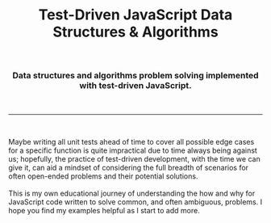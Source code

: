 <h1 align="center"><b>Test-Driven JavaScript Data Structures & Algorithms</b></h1>
<br>
<h3 align="center">Data structures and algorithms problem solving implemented with test-driven JavaScript.</h3>
<br>
<hr>
<br>
<p>
Maybe writing all unit tests ahead of time to cover all possible edge cases for a specific function is quite impractical due to time always being against us; hopefully, the practice of test-driven development, with the time we can give it, can aid a mindset of considering the full breadth of scenarios for often open-ended problems and their potential solutions.
<br><br>
This is my own educational journey of understanding the how and why for JavaScript code written to solve common, and often ambiguous, problems. I hope you find my examples helpful as I start to add more.
</p>
<br>
<br>
<br>